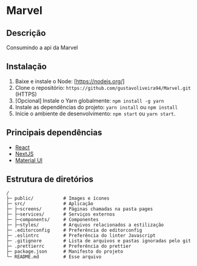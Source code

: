 # Marvel

## Descrição

Consumindo a api da Marvel

## Instalação

1. Baixe e instale o Node: [https://nodejs.org/]
2. Clone o repositório: `https://github.com/gustavoliveira94/Marvel.git` (HTTPS)
3. \[Opcional\] Instale o Yarn globalmente: `npm install -g yarn`
4. Instale as dependências do projeto: `yarn install` ou `npm install`
5. Inicie o ambiente de desenvolvimento: `npm start` ou `yarn start`.

## Principais dependências

- [React](https://reactjs.org/)
- [NextJS](https://nextjs.org/)
- [Material UI](https://material-ui.com/pt)

## Estrutura de diretórios

```
/
├─ public/           # Images e ícones
├─ src/              # Aplicação
├─ ├─screens/        # Páginas chamadas na pasta pages
├─ ├─services/       # Serviços externos
├─ ├─components/     # Componentes
├─ ├─styles/         # Arquivos relacionados a estilização
├─ .editorconfig     # Preferência do editorconfig
├─ .eslintrc         # Preferência do linter Javascript
├─ .gitignore        # Lista de arquivos e pastas ignoradas pelo git
├─ .prettierrc       # Preferência do prettier
├─ package.json      # Manifesto do projeto
└─ README.md         # Esse arquivo
```
